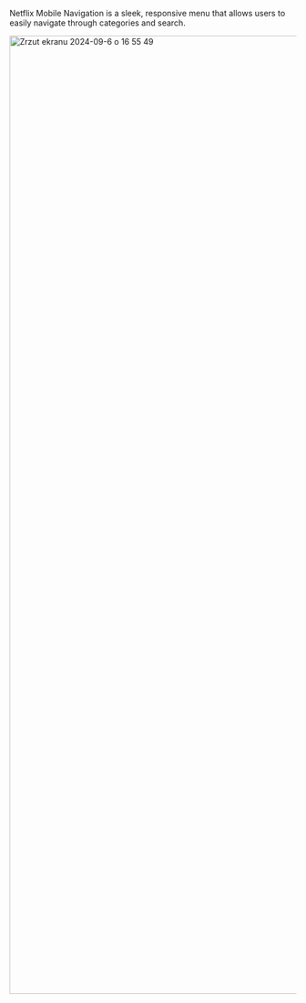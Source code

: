 Netflix Mobile Navigation is a sleek, responsive menu that allows users to easily navigate through categories and search.

<img width="1680" alt="Zrzut ekranu 2024-09-6 o 16 55 49" src="https://github.com/user-attachments/assets/3f3fb7dd-3f0b-47e1-9b41-42cfad951d3e">
